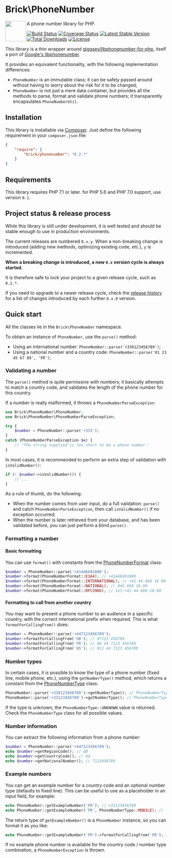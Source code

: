 # Brick\PhoneNumber

<img src="https://raw.githubusercontent.com/brick/brick/master/logo.png" alt="" align="left" height="64">

A phone number library for PHP.

[![Build Status](https://secure.travis-ci.org/brick/phonenumber.svg?branch=master)](http://travis-ci.org/brick/phonenumber)
[![Coverage Status](https://coveralls.io/repos/brick/phonenumber/badge.svg?branch=master)](https://coveralls.io/r/brick/phonenumber?branch=master)
[![Latest Stable Version](https://poser.pugx.org/brick/phonenumber/v/stable)](https://packagist.org/packages/brick/phonenumber)
[![Total Downloads](https://poser.pugx.org/brick/phonenumber/downloads)](https://packagist.org/packages/brick/phonenumber)
[![License](https://img.shields.io/badge/license-MIT-blue.svg)](http://opensource.org/licenses/MIT)

This library is a thin wrapper around [giggsey/libphonenumber-for-php](https://github.com/giggsey/libphonenumber-for-php),
itself a port of [Google's libphonenumber](https://github.com/googlei18n/libphonenumber).

It provides an equivalent functionality, with the following implementation differences:

- `PhoneNumber` is an immutable class; it can be safely passed around without having to worry about the risk for it to be changed;
- `PhoneNumber` is not just a mere data container, but provides all the methods to parse, format and validate phone numbers; it transparently encapsulates `PhoneNumberUtil`.

## Installation

This library is installable via [Composer](https://getcomposer.org/).
Just define the following requirement in your `composer.json` file:

```json
{
    "require": {
        "brick/phonenumber": "0.2.*"
    }
}
```

## Requirements

This library requires PHP 7.1 or later. for PHP 5.6 and PHP 7.0 support, use version `0.1`.

## Project status & release process

While this library is still under development, it is well tested and should be stable enough to use in production environments.

The current releases are numbered `0.x.y`. When a non-breaking change is introduced (adding new methods, optimizing existing code, etc.), `y` is incremented.

**When a breaking change is introduced, a new `0.x` version cycle is always started.**

It is therefore safe to lock your project to a given release cycle, such as `0.2.*`.

If you need to upgrade to a newer release cycle, check the [release history](https://github.com/brick/phonenumber/releases) for a list of changes introduced by each further `0.x.0` version.


## Quick start

All the classes lie in the `Brick\PhoneNumber` namespace.

To obtain an instance of `PhoneNumber`, use the `parse()` method:

- Using an international number: `PhoneNumber::parse('+336123456789')`;
- Using a national number and a country code: `PhoneNumber::parse('01 23 45 67 89', 'FR')`;

### Validating a number

The `parse()` method is quite permissive with numbers; it basically attempts to match a country code,
and validates the length of the phone number for this country.

If a number is really malformed, it throws a `PhoneNumberParseException`:

```php
use Brick\PhoneNumber\PhoneNumber;
use Brick\PhoneNumber\PhoneNumberParseException;

try {
    $number = PhoneNumber::parse('+333');
}
catch (PhoneNumberParseException $e) {
    // 'The string supplied is too short to be a phone number.'
}
```

In most cases, it is recommended to perform an extra step of validation with `isValidNumber()`:

```php
if (! $number->isValidNumber()) {
    // ...
}
```

As a rule of thumb, do the following:

- When the number comes from user input, do a full validation: `parse()` and catch `PhoneNumberParseException`, then call `isValidNumber()` if no exception occurred;
- When the number is later retrieved from your database, and has been validated before, you can just perform a blind `parse()`.

### Formatting a number

#### Basic formatting

You can use `format()` with constants from the [PhoneNumberFormat](https://github.com/brick/phonenumber/blob/0.2.0/src/PhoneNumberFormat.php) class:

```php
$number = PhoneNumber::parse('+41446681800');
$number->format(PhoneNumberFormat::E164); // +41446681800
$number->format(PhoneNumberFormat::INTERNATIONAL); // +41 44 668 18 00
$number->format(PhoneNumberFormat::NATIONAL); // 044 668 18 00
$number->format(PhoneNumberFormat::RFC3966); // tel:+41-44-668-18-00
```

#### Formatting to call from another country

You may want to present a phone number to an audience in a specific country, with the correct international 
prefix when required. This is what `formatForCallingFrom()` does:

```php
$number = PhoneNumber::parse('+447123456789');
$number->formatForCallingFrom('GB'); // 07123 456789
$number->formatForCallingFrom('FR'); // 00 44 7123 456789
$number->formatForCallingFrom('US'); // 011 44 7123 456789
```

### Number types

In certain cases, it is possible to know the type of a phone number (fixed line, mobile phone, etc.), using
the `getNumberType()` method, which returns a constant from the [PhoneNumberType](https://github.com/brick/phonenumber/blob/0.2.0/src/PhoneNumberType.php) class:

```php
PhoneNumber::parse('+336123456789')->getNumberType(); // PhoneNumberType::MOBILE
PhoneNumber::parse('+33123456789')->getNumberType(); // PhoneNumberType::FIXED_LINE
```

If the type is unknown, the `PhoneNumberType::UNKNOWN` value is returned.
Check the `PhoneNumberType` class for all possible values.

### Number information

You can extract the following information from a phone number:

```php
$number = PhoneNumber::parse('+447123456789');
echo $number->getRegionCode(); // GB
echo $number->getCountryCode(); // 44
echo $number->getNationalNumber(); // 7123456789
```

### Example numbers

You can get an example number for a country code and an optional number type (defaults to fixed line).
This can be useful to use as a placeholder in an input field, for example:

```php
echo PhoneNumber::getExampleNumber('FR'); // +33123456789
echo PhoneNumber::getExampleNumber('FR', PhoneNumberType::MOBILE); // +33612345678
```

The return type of `getExampleNumber()` is a `PhoneNumber` instance, so you can format it as you like:

```php
echo PhoneNumber::getExampleNumber('FR')->formatForCallingFrom('FR'); // 01 23 45 67 89
```

If no example phone number is available for the country code / number type combination, a `PhoneNumberException` is thrown.
